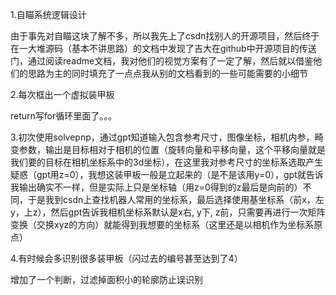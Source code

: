 1.自瞄系统逻辑设计

由于事先对自瞄这块了解不多，所以我先上了csdn找别人的开源项目，然后终于在一大堆源码（基本不讲思路）的文档中发现了吉大在github中开源项目的传送门，通过阅读readme文档，我对他们的视觉方案有了一定了解，然后就以借鉴他们的思路为主的同时填充了一点点我从别的文档看到的一些可能需要的小细节

2.每次框出一个虚拟装甲板

return写for循环里面了。。。

3.初次使用solvepnp，通过gpt知道输入包含参考尺寸，图像坐标，相机内参，畸变参数，输出是目标相对于相机的位置（旋转向量和平移向量，这个平移向量就是我们要的目标在相机坐标系中的3d坐标），在这里我对参考尺寸的坐标系选取产生疑惑（gpt用z=0），我想这装甲板一般是立起来的（是不是该用y=0），gpt就告诉我输出确实不一样，但是实际上只是坐标轴（用z=0得到的z最后是向前的）不同，于是我到csdn上查找机器人常用的坐标系，最后选择使用基坐标系（前x，左y，上z），然后gpt告诉我相机坐标系默认是x右, y下, z前，只需要再进行一次矩阵变换（交换xyz的方向）就能得到我想要的坐标系（这里还是以相机作为坐标系原点）

4.有时候会多识别很多装甲板（闪过去的编号甚至达到了4）

增加了一个判断，过滤掉面积小的轮廓防止误识别